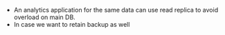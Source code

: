 - An analytics application for the same data can use read replica to avoid overload on main DB.
- In case we want to retain backup as well 